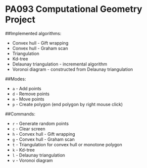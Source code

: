 # PA093 Computational Geometry Project 

##Implemented algorithms:

* Convex hull - Gift wrapping
* Convex hull - Graham scan
* Triangulation
* Kd-tree
* Delaunay triangulation - incremental algorithm
* Voronoi diagram - constructed from Delaunay triangulation

##Modes:

* `a` - Add points
* `d` - Remove points
* `m` - Move points
* `p` - Create polygon (end polygon by right mouse click)

##Commands:

* `r` - Generate random points
* `c` - Clear screen
* `h` - Convex hull - Gift wrapping
* `g` - Convex hull - Graham scan
* `t` - Triangulation for convex hull or monotone polygon
* `k` - Kd-tree
* `l` - Delaunay triangulation
* `v` - Voronoi diagram
